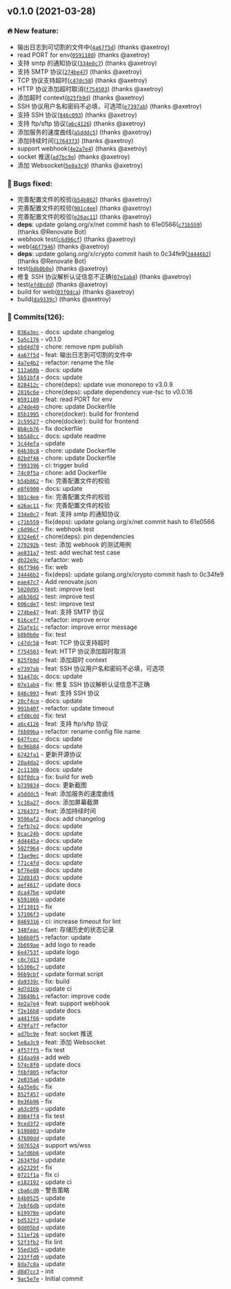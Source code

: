 ## v0.1.0 (2021-03-28)

### 🔥 New feature:

- 输出日志到可切割的文件中([`4a67f5d`](https://github.com/axetroy/watchdog/commit/4a67f5d168157babf2cb8bedcefaab2b02ab1628)) (thanks @axetroy)
- read PORT for env([`0591180`](https://github.com/axetroy/watchdog/commit/05911808a9d7b496db4b349e00a0693789e29486)) (thanks @axetroy)
- 支持 smtp 的通知协议([`334e0c7`](https://github.com/axetroy/watchdog/commit/334e0c7d87fe3a68af1a93eacb0ef4f6a92c1ef1)) (thanks @axetroy)
- 支持 SMTP 协议([`274be47`](https://github.com/axetroy/watchdog/commit/274be47589e284f9a04830b86ca830cf00a3b066)) (thanks @axetroy)
- TCP 协议支持超时([`c47dc58`](https://github.com/axetroy/watchdog/commit/c47dc583797df22ae728a747696583711fe78fd9)) (thanks @axetroy)
- HTTP 协议添加超时取消([`f754503`](https://github.com/axetroy/watchdog/commit/f7545038e4bcd223aa61bf94b4205f1775f0b1a9)) (thanks @axetroy)
- 添加超时 context([`825fb9d`](https://github.com/axetroy/watchdog/commit/825fb9d10f2c30422a09fb756d9e7a257da174bf)) (thanks @axetroy)
- SSH 协议用户名和密码不必填，可选项([`e7397ab`](https://github.com/axetroy/watchdog/commit/e7397abc01fe19d107969dfb991b3993e708eb67)) (thanks @axetroy)
- 支持 SSH 协议([`846c093`](https://github.com/axetroy/watchdog/commit/846c093c0a12c39f48162215cb4c81e5aeebb706)) (thanks @axetroy)
- 支持 ftp/sftp 协议([`a6c4126`](https://github.com/axetroy/watchdog/commit/a6c41263615895bf1a99f2cb253b02137472e6ca)) (thanks @axetroy)
- 添加服务的速度曲线([`a5dddc5`](https://github.com/axetroy/watchdog/commit/a5dddc521f2919ff232074b795f12dccb0f81305)) (thanks @axetroy)
- 添加持续时间([`1764373`](https://github.com/axetroy/watchdog/commit/17643739ad94b03e1badc3f83304c230a2e7de49)) (thanks @axetroy)
- support webhook([`4e2a7e4`](https://github.com/axetroy/watchdog/commit/4e2a7e482e2749293f292ea8f90b7192b456bfc3)) (thanks @axetroy)
- socket 推送([`ad7bc9e`](https://github.com/axetroy/watchdog/commit/ad7bc9e3a084a5da0a8d1bab98c516f1a9cc4107)) (thanks @axetroy)
- 添加 Websocket([`5e8a3c9`](https://github.com/axetroy/watchdog/commit/5e8a3c9da373e7c51b9447c359be06d9e1c9da14)) (thanks @axetroy)

### 🐛 Bugs fixed:

- 完善配置文件的校验([`b54b862`](https://github.com/axetroy/watchdog/commit/b54b862a74d05ff70a12d9529b70eb0e0d5818f2)) (thanks @axetroy)
- 完善配置文件的校验([`981c4ee`](https://github.com/axetroy/watchdog/commit/981c4ee96252139624454ed2d2945abe387aa044)) (thanks @axetroy)
- 完善配置文件的校验([`e26ac11`](https://github.com/axetroy/watchdog/commit/e26ac11e1e6d433ffd6eefaf61539df93f811a39)) (thanks @axetroy)
- **deps**: update golang.org/x/net commit hash to 61e0566([`c71b559`](https://github.com/axetroy/watchdog/commit/c71b559ddd3e497cb66ed74f66a035fe473a887c)) (thanks @Renovate Bot)
- webhook test([`c6d96cf`](https://github.com/axetroy/watchdog/commit/c6d96cf8cc8117b89fef149d20a1808bceb5d99e)) (thanks @axetroy)
- web([`46f7946`](https://github.com/axetroy/watchdog/commit/46f7946c47053d1f71e5b668bae90ed3724ef600)) (thanks @axetroy)
- **deps**: update golang.org/x/crypto commit hash to 0c34fe9([`34446b2`](https://github.com/axetroy/watchdog/commit/34446b2ed9b67ad914dfc97b621bcd99bb0a309b)) (thanks @Renovate Bot)
- test([`b8b0b0e`](https://github.com/axetroy/watchdog/commit/b8b0b0ee0bc7d7e31534853cf8a0bd8f9aafcecf)) (thanks @axetroy)
- 修复 SSH 协议解析认证信息不正确([`07e1ab4`](https://github.com/axetroy/watchdog/commit/07e1ab4f590ae34e8616b59171ad877c0165b947)) (thanks @axetroy)
- test([`efd8cdd`](https://github.com/axetroy/watchdog/commit/efd8cddbf2a1fc050b2975264f70962164758070)) (thanks @axetroy)
- build for web([`03f0dca`](https://github.com/axetroy/watchdog/commit/03f0dcae72903cc4365b58d8a2d8e132e2d1a579)) (thanks @axetroy)
- build([`da9339c`](https://github.com/axetroy/watchdog/commit/da9339c822862b8ee3b5004379885f05075c895e)) (thanks @axetroy)

### 💪 Commits(126):

- [`036a3ec`](https://github.com/axetroy/watchdog/commit/036a3ec63a001190820a82a8849f4d13a191eac1) - docs: update changelog
- [`5a5c176`](https://github.com/axetroy/watchdog/commit/5a5c176f077218bd53aa68a95eeddd9a0d934fb8) - v0.1.0
- [`ebd4d70`](https://github.com/axetroy/watchdog/commit/ebd4d703f146c70eccfb59f3dc5965ba96eddfa1) - chore: remove npm publish
- [`4a67f5d`](https://github.com/axetroy/watchdog/commit/4a67f5d168157babf2cb8bedcefaab2b02ab1628) - feat: 输出日志到可切割的文件中
- [`4a7e4b2`](https://github.com/axetroy/watchdog/commit/4a7e4b2cc1bcef243d203aed6ca8057a1dbd4d11) - refactor: rename the file
- [`112a68b`](https://github.com/axetroy/watchdog/commit/112a68bd14949ead10997cecbf5bb14f399b1f34) - docs: update
- [`5b51bf4`](https://github.com/axetroy/watchdog/commit/5b51bf4152aa7385cd7efc244195fd69b8437205) - docs: update
- [`828412c`](https://github.com/axetroy/watchdog/commit/828412c5e8b9177986f3b98b5621ebd8f304cf66) - chore(deps): update vue monorepo to v3.0.9
- [`2816c6e`](https://github.com/axetroy/watchdog/commit/2816c6eeb85199ada8d7ad97e379325cad21c362) - chore(deps): update dependency vue-tsc to v0.0.16
- [`0591180`](https://github.com/axetroy/watchdog/commit/05911808a9d7b496db4b349e00a0693789e29486) - feat: read PORT for env
- [`a74de40`](https://github.com/axetroy/watchdog/commit/a74de4028ec7f67718b5293650d09386528072dd) - chore: update Dockerfile
- [`85b1995`](https://github.com/axetroy/watchdog/commit/85b19950a0a36fd8173e6d38c48bcd1b49670233) - chore(docker): build for frontend
- [`2c59527`](https://github.com/axetroy/watchdog/commit/2c5952749e29703366efaf73de4d7922ba958569) - chore(docker): build for frontend
- [`8b8cb76`](https://github.com/axetroy/watchdog/commit/8b8cb76e3703084302cbf9fca82597ece06e325f) - fix dockerfile
- [`bb548cc`](https://github.com/axetroy/watchdog/commit/bb548cc6c05f9f029fd17f51743b2827c64df88e) - docs: update readme
- [`3c44efa`](https://github.com/axetroy/watchdog/commit/3c44efa9b1cf81a3a2851681636cd7e9933b4609) - update
- [`04b38c8`](https://github.com/axetroy/watchdog/commit/04b38c8f612619e722d874ceab5115004c933ecc) - chore: update Dockerfile
- [`02bdf46`](https://github.com/axetroy/watchdog/commit/02bdf46879e8e4d3dea6e98327b181022ba08bf8) - chore: update Dockerfile
- [`f993396`](https://github.com/axetroy/watchdog/commit/f99339641c55f65e7de9778b0eb8852c6606c148) - ci: trigger bulid
- [`74c0f5a`](https://github.com/axetroy/watchdog/commit/74c0f5a9f65ea604fd1da035bbe7483131905775) - chore: add Dockerfile
- [`b54b862`](https://github.com/axetroy/watchdog/commit/b54b862a74d05ff70a12d9529b70eb0e0d5818f2) - fix: 完善配置文件的校验
- [`e8f6900`](https://github.com/axetroy/watchdog/commit/e8f690022c189f766db2b1e0237b519531839fa2) - docs: update
- [`981c4ee`](https://github.com/axetroy/watchdog/commit/981c4ee96252139624454ed2d2945abe387aa044) - fix: 完善配置文件的校验
- [`e26ac11`](https://github.com/axetroy/watchdog/commit/e26ac11e1e6d433ffd6eefaf61539df93f811a39) - fix: 完善配置文件的校验
- [`334e0c7`](https://github.com/axetroy/watchdog/commit/334e0c7d87fe3a68af1a93eacb0ef4f6a92c1ef1) - feat: 支持 smtp 的通知协议
- [`c71b559`](https://github.com/axetroy/watchdog/commit/c71b559ddd3e497cb66ed74f66a035fe473a887c) - fix(deps): update golang.org/x/net commit hash to 61e0566
- [`c6d96cf`](https://github.com/axetroy/watchdog/commit/c6d96cf8cc8117b89fef149d20a1808bceb5d99e) - fix: webhook test
- [`8324e6f`](https://github.com/axetroy/watchdog/commit/8324e6f38c0efaa6a8a37c4683f3e71e9c8206f4) - chore(deps): pin dependencies
- [`279292b`](https://github.com/axetroy/watchdog/commit/279292beb1a484f72dc2d4a2d3bf569c8b3b418c) - test: 添加 webhook 的测试用例
- [`ae831a7`](https://github.com/axetroy/watchdog/commit/ae831a7e065e40dc6a2db542bb0de17112ac4c15) - test: add wechat test case
- [`db22e9c`](https://github.com/axetroy/watchdog/commit/db22e9c3ff816c3859f58fa0538ab9b1bdcf937e) - refactor: web
- [`46f7946`](https://github.com/axetroy/watchdog/commit/46f7946c47053d1f71e5b668bae90ed3724ef600) - fix: web
- [`34446b2`](https://github.com/axetroy/watchdog/commit/34446b2ed9b67ad914dfc97b621bcd99bb0a309b) - fix(deps): update golang.org/x/crypto commit hash to 0c34fe9
- [`eae47c7`](https://github.com/axetroy/watchdog/commit/eae47c72893da77c753c195c0233b7842b09b091) - Add renovate.json
- [`5020d95`](https://github.com/axetroy/watchdog/commit/5020d95d13a7f2202c07bd6e85c8e646c4802dcf) - test: improve test
- [`a6b36d2`](https://github.com/axetroy/watchdog/commit/a6b36d257e64d966f53a86f3b4228f5465b4c0d7) - test: improve test
- [`606cde7`](https://github.com/axetroy/watchdog/commit/606cde74f40394963c3d6eadf92dae7cda2350e3) - test: improve test
- [`274be47`](https://github.com/axetroy/watchdog/commit/274be47589e284f9a04830b86ca830cf00a3b066) - feat: 支持 SMTP 协议
- [`616cef7`](https://github.com/axetroy/watchdog/commit/616cef70ee377d316f3068950e6ca1d799cddfa8) - refactor: improve error
- [`25afe1c`](https://github.com/axetroy/watchdog/commit/25afe1c9e283293f11c5beb0ef311f5f89f36790) - refactor: improve error message
- [`b8b0b0e`](https://github.com/axetroy/watchdog/commit/b8b0b0ee0bc7d7e31534853cf8a0bd8f9aafcecf) - fix: test
- [`c47dc58`](https://github.com/axetroy/watchdog/commit/c47dc583797df22ae728a747696583711fe78fd9) - feat: TCP 协议支持超时
- [`f754503`](https://github.com/axetroy/watchdog/commit/f7545038e4bcd223aa61bf94b4205f1775f0b1a9) - feat: HTTP 协议添加超时取消
- [`825fb9d`](https://github.com/axetroy/watchdog/commit/825fb9d10f2c30422a09fb756d9e7a257da174bf) - feat: 添加超时 context
- [`e7397ab`](https://github.com/axetroy/watchdog/commit/e7397abc01fe19d107969dfb991b3993e708eb67) - feat: SSH 协议用户名和密码不必填，可选项
- [`91a47dc`](https://github.com/axetroy/watchdog/commit/91a47dc8d0a3b151e105ae9179e41e62666e1708) - docs: update
- [`07e1ab4`](https://github.com/axetroy/watchdog/commit/07e1ab4f590ae34e8616b59171ad877c0165b947) - fix: 修复 SSH 协议解析认证信息不正确
- [`846c093`](https://github.com/axetroy/watchdog/commit/846c093c0a12c39f48162215cb4c81e5aeebb706) - feat: 支持 SSH 协议
- [`20cf4ce`](https://github.com/axetroy/watchdog/commit/20cf4ceef8eece75fff57bb5d281d9aacae7f0a2) - docs: update
- [`991b40f`](https://github.com/axetroy/watchdog/commit/991b40f02d9c239be1ca5f025857ea07dbcace69) - refactor: update timeout
- [`efd8cdd`](https://github.com/axetroy/watchdog/commit/efd8cddbf2a1fc050b2975264f70962164758070) - fix: test
- [`a6c4126`](https://github.com/axetroy/watchdog/commit/a6c41263615895bf1a99f2cb253b02137472e6ca) - feat: 支持 ftp/sftp 协议
- [`f6b09ba`](https://github.com/axetroy/watchdog/commit/f6b09ba866fee444192b51147ab181a7a1fc7d09) - refactor: rename config file name
- [`647fcec`](https://github.com/axetroy/watchdog/commit/647fcec07c424b6c9b384e269b44cd71edc6c554) - docs: update
- [`0c96b84`](https://github.com/axetroy/watchdog/commit/0c96b84fad62743c3414889e729ba30782d642b4) - docs: update
- [`6742fa1`](https://github.com/axetroy/watchdog/commit/6742fa1ac0f04e17b1f80f3f2ae8e7a44cebd3e8) - 更新开源协议
- [`20a4da2`](https://github.com/axetroy/watchdog/commit/20a4da2c9e05b308f7f760533523ec72abc7c239) - docs: update
- [`2c1130b`](https://github.com/axetroy/watchdog/commit/2c1130be5be5db1143e7c010a2c00d78bd972db8) - docs: update
- [`03f0dca`](https://github.com/axetroy/watchdog/commit/03f0dcae72903cc4365b58d8a2d8e132e2d1a579) - fix: build for web
- [`b739834`](https://github.com/axetroy/watchdog/commit/b739834bb4202ef2d15c275cf7a428141f8b8cc8) - docs: 更新截图
- [`a5dddc5`](https://github.com/axetroy/watchdog/commit/a5dddc521f2919ff232074b795f12dccb0f81305) - feat: 添加服务的速度曲线
- [`5c38a27`](https://github.com/axetroy/watchdog/commit/5c38a27ad8587033a4739f442ff1eb42356a0f2a) - docs: 添加屏幕截屏
- [`1764373`](https://github.com/axetroy/watchdog/commit/17643739ad94b03e1badc3f83304c230a2e7de49) - feat: 添加持续时间
- [`9596af2`](https://github.com/axetroy/watchdog/commit/9596af28fe0231154ac378c91c74942f261dfbbe) - docs: add changelog
- [`fefb7e2`](https://github.com/axetroy/watchdog/commit/fefb7e219c003826f26f67c632488cc42f7b6d87) - docs: update
- [`0cac24b`](https://github.com/axetroy/watchdog/commit/0cac24b4976bb3cf18deee45b8785da2e3cdd437) - docs: update
- [`4d4445a`](https://github.com/axetroy/watchdog/commit/4d4445a8f4de1310d15968b9a0dfbab290f66dc3) - docs: update
- [`502f964`](https://github.com/axetroy/watchdog/commit/502f9641183b16a3c00a544c1bfa32b859868ef5) - docs: update
- [`f3ae9ec`](https://github.com/axetroy/watchdog/commit/f3ae9ec6a1184e871663aa8165829c0b33acf7c7) - docs: update
- [`f71c4fd`](https://github.com/axetroy/watchdog/commit/f71c4fdf9ccd58469c8f7c80dd300feef1c19e31) - docs: update
- [`bf76e88`](https://github.com/axetroy/watchdog/commit/bf76e8849f530d0042f2044e1ca6cd7b96baa78b) - docs: update
- [`32d81d3`](https://github.com/axetroy/watchdog/commit/32d81d33e1267c8bbc25c6792ee8f3139cf99ca7) - docs: update
- [`aef4617`](https://github.com/axetroy/watchdog/commit/aef4617b404b5570d7560589c2b26870029c6fc2) - update docs
- [`dca47be`](https://github.com/axetroy/watchdog/commit/dca47beff25e62799eaa16437ebd93d9083b9d4a) - update
- [`659186b`](https://github.com/axetroy/watchdog/commit/659186bf8f7f495b200917a7fe85722064709e21) - update
- [`3f13015`](https://github.com/axetroy/watchdog/commit/3f13015119ce6dcf210a6e1f1345fe99f359bb30) - fix
- [`57106f3`](https://github.com/axetroy/watchdog/commit/57106f38066e257a3a80bbc21781f1fc77e5547c) - update
- [`0469316`](https://github.com/axetroy/watchdog/commit/0469316728727f79971e6e7630eaf47fd19e22cd) - ci: increase timeout for lint
- [`348feac`](https://github.com/axetroy/watchdog/commit/348feacf764e62a1654253b870840c317a2875db) - faet: 存储历史的状态记录
- [`bb0b0f5`](https://github.com/axetroy/watchdog/commit/bb0b0f5a7044917f2c29b67b9093816f6bda042b) - refactor: update
- [`3b669ae`](https://github.com/axetroy/watchdog/commit/3b669ae85eb916c95e147cb36426b6cc3fb76a4a) - add logo to reade
- [`6e4753f`](https://github.com/axetroy/watchdog/commit/6e4753ff5b2985fed93dbd1e7b08c9f34252e5f9) - update logo
- [`c8c7d13`](https://github.com/axetroy/watchdog/commit/c8c7d1378804f9084c3066e7a299610c1bad4e3e) - update
- [`b5306c7`](https://github.com/axetroy/watchdog/commit/b5306c76e5dde08cf72d2bafabd0a0f4d33e01ce) - update
- [`96b9cbf`](https://github.com/axetroy/watchdog/commit/96b9cbf4a9d72dba12d664ac0a6afc50b5590b80) - update format script
- [`da9339c`](https://github.com/axetroy/watchdog/commit/da9339c822862b8ee3b5004379885f05075c895e) - fix: build
- [`4d7d1bb`](https://github.com/axetroy/watchdog/commit/4d7d1bb4e960d13be43200034923e779eb796a49) - update ci
- [`78649b1`](https://github.com/axetroy/watchdog/commit/78649b1f628b8bd1b342b0519674611e420a0840) - refactor: improve code
- [`4e2a7e4`](https://github.com/axetroy/watchdog/commit/4e2a7e482e2749293f292ea8f90b7192b456bfc3) - feat: support webhook
- [`f2e16b8`](https://github.com/axetroy/watchdog/commit/f2e16b899a0b67695dca8c74dc4b09e39ef8cfc8) - update docs
- [`a441f66`](https://github.com/axetroy/watchdog/commit/a441f66a95bb46d8eae4ee69178d3af09891a3cb) - update
- [`479fa7f`](https://github.com/axetroy/watchdog/commit/479fa7f82445491845197c9f0f50bf3ec76d53c2) - refactor
- [`ad7bc9e`](https://github.com/axetroy/watchdog/commit/ad7bc9e3a084a5da0a8d1bab98c516f1a9cc4107) - feat: socket 推送
- [`5e8a3c9`](https://github.com/axetroy/watchdog/commit/5e8a3c9da373e7c51b9447c359be06d9e1c9da14) - feat: 添加 Websocket
- [`4f57ff5`](https://github.com/axetroy/watchdog/commit/4f57ff52d7d5028571715405151b2567ecf685f6) - fix test
- [`41daa94`](https://github.com/axetroy/watchdog/commit/41daa94afac9972f41e64d6f48a54a7505aa7263) - add web
- [`574c8f0`](https://github.com/axetroy/watchdog/commit/574c8f0101e560be9c5e33bdff25ca039963d18c) - update docs
- [`f6bf805`](https://github.com/axetroy/watchdog/commit/f6bf805fae2c602b763bdb45d4c34fd904dd9593) - refactor
- [`2e835a6`](https://github.com/axetroy/watchdog/commit/2e835a68bc26c1a62f989bbca0552d0530fd2c73) - update
- [`4a35e8c`](https://github.com/axetroy/watchdog/commit/4a35e8c4121f16ee9e9a37b2810988d8bd8cd942) - fix
- [`852f457`](https://github.com/axetroy/watchdog/commit/852f4572d99ac9cdda434823bbd18cfd31102226) - update
- [`0e36b96`](https://github.com/axetroy/watchdog/commit/0e36b966b41be817c33c344f0ccc56e98d7c24fa) - fix
- [`a63c9f6`](https://github.com/axetroy/watchdog/commit/a63c9f67de454fe92fd4e9e88d75895c3a488f35) - update
- [`8904ff4`](https://github.com/axetroy/watchdog/commit/8904ff48c5979e6c9a78d1826e808d7cb938d4ca) - fix test
- [`9ced3f2`](https://github.com/axetroy/watchdog/commit/9ced3f26629d521160090971d1fb7a269972d7e8) - update
- [`b198803`](https://github.com/axetroy/watchdog/commit/b1988036af7ba21d271bc348111291d108f9c76c) - update
- [`47600dd`](https://github.com/axetroy/watchdog/commit/47600dd9341e5ff6a72754ea539f8e02ee3baa43) - update
- [`5076524`](https://github.com/axetroy/watchdog/commit/5076524c328b8bf4002014e5713c56581c04ee33) - support ws/wss
- [`5afd6b6`](https://github.com/axetroy/watchdog/commit/5afd6b6c2c7692c995f37a5bde953da9aa323c55) - update
- [`2634f6d`](https://github.com/axetroy/watchdog/commit/2634f6d0066236c0c7bf9834c7a870f2c7744bb4) - update
- [`a52329f`](https://github.com/axetroy/watchdog/commit/a52329f851a9880619ef7d4bfed099f05f656fcf) - fix
- [`0721f1a`](https://github.com/axetroy/watchdog/commit/0721f1a4aa7795ab33902fe929762fc2b2df2e73) - fix ci
- [`e182192`](https://github.com/axetroy/watchdog/commit/e182192482bca02c40205d335a6f42af8e2b0f10) - update ci
- [`cba6cd0`](https://github.com/axetroy/watchdog/commit/cba6cd0326bd6ff5f997a2f997ffccaef5c5c2c7) - 警告策略
- [`64b0525`](https://github.com/axetroy/watchdog/commit/64b05254913c8cb09b7e6e0bad9c581929dfa2ee) - update
- [`7ebf6db`](https://github.com/axetroy/watchdog/commit/7ebf6dbda36e45935ef6b666a602db1774a7381c) - update
- [`619978e`](https://github.com/axetroy/watchdog/commit/619978e996e049719d2716ee9ae082b79e316624) - update
- [`bd532f3`](https://github.com/axetroy/watchdog/commit/bd532f3c45554d7472281b4fe09ebf7da25ec520) - update
- [`0dd05bd`](https://github.com/axetroy/watchdog/commit/0dd05bd781a7d3f2c8f88424ae96595e0748c137) - update
- [`511ef26`](https://github.com/axetroy/watchdog/commit/511ef2684952d0be2e14006b3f00d9252dc76dd0) - update
- [`52f3fb2`](https://github.com/axetroy/watchdog/commit/52f3fb2ab80fb4e5581882018162ac40619cbf64) - fix lint
- [`55ed3d5`](https://github.com/axetroy/watchdog/commit/55ed3d5bef8ca78022fa3806115ef47c657dcf53) - update
- [`233ffd0`](https://github.com/axetroy/watchdog/commit/233ffd0d6cff9a88f2e2dd4fb313ac03dccc430f) - update
- [`8da7c8a`](https://github.com/axetroy/watchdog/commit/8da7c8ae0bdbf37a2b38da9a3540a160a7e1fc1b) - update
- [`d8d7cc3`](https://github.com/axetroy/watchdog/commit/d8d7cc3658233ea8d1b3bee813888264d3cc8ed7) - init
- [`9ac5e7e`](https://github.com/axetroy/watchdog/commit/9ac5e7ec098a4980236baa0c53223acfd07f91da) - Initial commit
